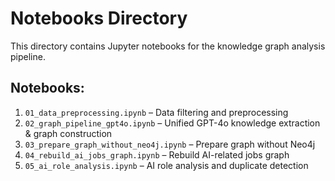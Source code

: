 # Notebooks Directory

This directory contains Jupyter notebooks for the knowledge graph analysis pipeline.

## Notebooks:

1. `01_data_preprocessing.ipynb` – Data filtering and preprocessing  
2. `02_graph_pipeline_gpt4o.ipynb` – Unified GPT-4o knowledge extraction & graph construction  
3. `03_prepare_graph_without_neo4j.ipynb` – Prepare graph without Neo4j  
4. `04_rebuild_ai_jobs_graph.ipynb` – Rebuild AI-related jobs graph  
5. `05_ai_role_analysis.ipynb` – AI role analysis and duplicate detection  
